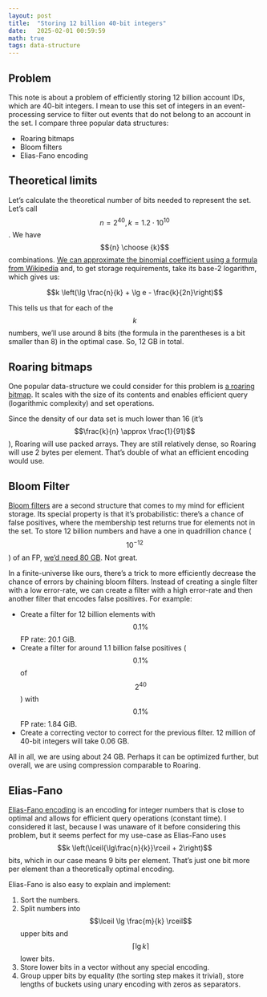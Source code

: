 ```yaml
---
layout: post
title:  "Storing 12 billion 40-bit integers"
date:   2025-02-01 00:59:59
math: true
tags: data-structure
---
```

## Problem

This note is about a problem of efficiently storing 12 billion account IDs,
which are 40-bit integers. I mean to use this set of integers in an
event-processing service to filter out events that do not belong to an account
in the set.
I compare three popular data structures:

- Roaring bitmaps
- Bloom filters
- Elias-Fano encoding

## Theoretical limits

Let’s calculate the theoretical number of bits needed to represent the set.
Let’s call $$n = 2^{40}, k = 1.2 \cdot 10^{10}$$.
We have $${n} \choose {k}$$
combinations.
[We can approximate the binomial coefficient using a formula from Wikipedia](https://en.wikipedia.org/wiki/Binomial_coefficient#n_much_larger_than_k)
and, to get storage requirements, take its base-2 logarithm, which gives us:

$$k \left(\lg \frac{n}{k} + \lg e - \frac{k}{2n}\right)$$

This tells us that for each of the $$k$$ numbers,
we’ll use around 8 bits (the formula in the parentheses is a bit smaller than 8)
in the optimal case. So, 12 GB in total.

## Roaring bitmaps

One popular data-structure we could consider for this problem is [a roaring bitmap][roaring].
It scales with the size of its contents and enables efficient query
(logarithmic complexity) and set operations.

Since the density of our data set is much lower than 16
(it’s $$\frac{k}{n} \approx \frac{1}{91}$$),
Roaring will use packed arrays.
They are still relatively dense, so Roaring will use 2 bytes per element.
That’s double of what an efficient encoding would use.

## Bloom Filter

[Bloom filters][bloom] are a second structure that comes to my mind for
efficient storage.
Its special property is that it’s probabilistic: there’s a chance of false
positives, where the membership test returns true for elements not in the set.
To store 12 billion numbers and have a one in quadrillion chance
($$10^{-12}$$) of an FP,
[we’d need 80 GB](https://hur.st/bloomfilter/?n=12G&p=0.000000000001&m=&k=).
Not great.

In a finite-universe like ours,
there’s a trick to more efficiently decrease the chance of errors by chaining
bloom filters.
Instead of creating a single filter with a low error-rate, we can create a
filter with a high error-rate and then another filter that encodes false
positives. For example:

- Create a filter for 12 billion elements with $$0.1\%$$ FP rate: 20.1 GiB.
- Create a filter for around 1.1 billion false positives ($$0.1\%$$ of $$2^{40}$$)
  with $$0.1\%$$ FP rate: 1.84 GiB.
- Create a correcting vector to correct for the previous filter.
  12 million of 40-bit integers will take 0.06 GB.

All in all, we are using about 24 GB. Perhaps it can be optimized further,
but overall, we are using compression comparable to Roaring.

## Elias-Fano

[Elias-Fano encoding][elias-fano] is an encoding for integer numbers that is
close to optimal and allows for efficient query operations (constant time).
I considered it last, because I was unaware of it before considering this
problem, but it seems perfect for my use-case as Elias-Fano uses
$$k \left(\lceil{\lg\frac{n}{k}}\rceil + 2\right)$$ bits, which in our case means
9 bits per element. That’s just one bit more per element than a theoretically
optimal encoding.

Elias-Fano is also easy to explain and implement:

1. Sort the numbers.
2. Split numbers into $$\lceil \lg \frac{m}{k} \rceil$$ upper bits and
   $$\lceil \lg k\rceil$$ lower bits.
3. Store lower bits in a vector without any special encoding.
4. Group upper bits by equality (the sorting step makes it trivial), store
   lengths of buckets using unary encoding with zeros as separators.

[bloom]: https://en.wikipedia.org/wiki/Bloom_filter
[elias-fano]: https://www.antoniomallia.it/sorted-integers-compression-with-elias-fano-encoding.html
[roaring]: https://roaringbitmap.org/
